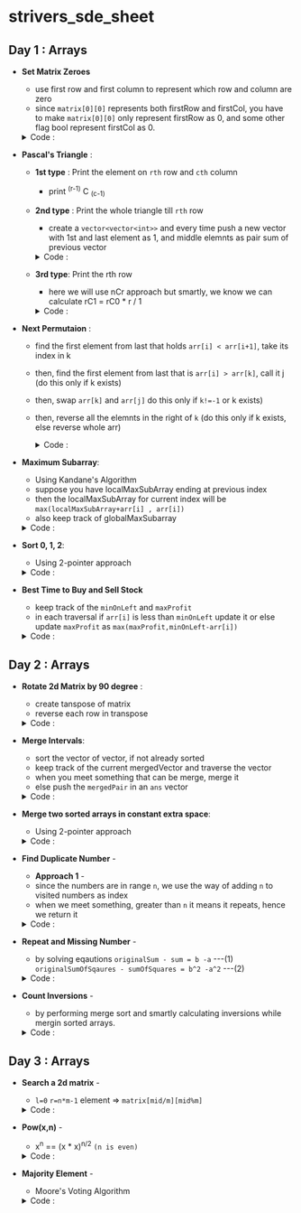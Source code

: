 # strivers_sde_sheet

## Day 1 : Arrays

- **Set Matrix Zeroes**
  - use first row and first column to represent which row and column are zero
  - since `matrix[0][0]` represents both firstRow and firstCol, you have to make `matrix[0][0]` only represent firstRow as 0, and some other flag bool represent firstCol as 0.
  <details>
  <summary>Code :</summary>
  <br>
  
  
  ```c++
    void setZeroes(vector<vector<int>>& matrix) {
        int n=matrix.size();
        int m=matrix[0].size();
        
        bool col=1;
        
        
        for(int i=0;i<n;i++){
            for(int j=0;j<m;j++){
                
                if(matrix[i][j]==0){
                    if(j==0){
                        col=0;
                    }else{
                        matrix[0][j]=0;
                        matrix[i][0]=0;
                    }
                    
                }
            }
            
        }
        
        
        for(int i=n-1;i>=0;i--){
            for(int j=m-1;j>0;j--){
                
                if(matrix[i][0]==0)
                    matrix[i][j]=0;
                
                if(matrix[0][j]==0)
                    matrix[i][j]=0;
            }
        }
        
        
        if(!col){
            for(int i=0;i<n;i++)
              matrix[i][0]=0;
        }
        
   }
  ```
  </details>
  
- **Pascal's Triangle** :
  - **1st type** : Print the element on `rth` row and `cth` column 
    - print  <sup>(r-1)</sup> C <sub>(c-1)</sub>
  
  - **2nd type** : Print the whole triangle till `rth` row
    - create a `vector<vector<int>>` and every time push a new vector with 1st and last element as 1, and middle elemnts as pair sum of previous vector
    <details>
    <summary>Code :</summary>
    <br>
  
  
    ```c++
    vector<vector<int>> generate(int numRows) {
        vector<vector<int>> pt;
        pt.push_back(vector<int>());
        pt[0].push_back(1);
        
        if(numRows==1){
            return pt;
        }else{
            pt.push_back(vector<int>());
            pt[1].push_back(1);
            pt[1].push_back(1);
            
            for(int i=3;i<=numRows;i++){
                pt.push_back(vector<int>());
                pt[i-1].push_back(1);
                
                for(auto it=pt[i-2].begin();it!=(pt[i-2].end()-1);it++){
                    int sum = *it + *(it+1);
                    pt[i-1].push_back(sum);
                }
                
                pt[i-1].push_back(1);
            }
            
            return pt;
        }
      }
    ```
  </details>
      
  - **3rd type**: Print the rth row
      - here we will use nCr approach but smartly, we know we can calculate rC1 = rC0 * r / 1
      <details>
      <summary>Code :</summary>
      <br>
  
  
      ```c++
      vector<int> getRow(int rowIndex) {
        vector<int> temp={1};
        for(int i=1;i<=rowIndex;i++){
           long long newTerm = (((long long)temp.back())*((long long)(rowIndex-i+1)))/i;
           temp.push_back(newTerm);
        }
        
        return temp;
        
      }
      ```
    </details>

- **Next Permutaion** :
  - find the first element from last that holds `arr[i] < arr[i+1]`, take its index in k
  - then, find the first element from last that is `arr[i] > arr[k]`, call it j (do this only if k exists)
  - then, swap `arr[k]` and `arr[j]` do this only if `k!=-1` or k exists)
  - then, reverse all the elemnts in the right of `k` (do this only if k exists, else reverse whole arr)
    <details>
    <summary>Code :</summary>
    <br>
  
  
    ```c++
    void nextPermutation(vector<int>& nums) {
          int n=nums.size();
        
          int k=-1;
        
          for(int i=n-2;i>=0;i--){
            if(nums[i]<nums[i+1])
            {
                k=i;
                break;
            }
          }
        
          if(k!=-1){
            int j=-1;
            
            for(int i=n-1;i>=k;i--){
                if(nums[i]>nums[k])
                {
                    j=i;
                    break;
                }
            }
            
            swap(nums[k],nums[j]);
            reverse(nums.begin()+k+1,nums.end());
            
          }
          else{
              reverse(nums.begin(),nums.end());
          }
        
        }
    ```
    </details>
        
- **Maximum Subarray**:
  - Using Kandane's Algorithm
  - suppose you have localMaxSubArray ending at previous index
  - then the localMaxSubArray for current index will be `max(localMaxSubArray+arr[i] , arr[i])`
  - also keep track of globalMaxSubarray
  <details>
  <summary>Code :</summary>
  <br>
  
  
  ```c++
  int maxSubArray(vector<int>& nums) {
        int n=nums.size();
        
        int sum=INT_MIN,localSum=0;
        
        
        for(int i=0;i<n;i++){
            if(nums[i]>=(localSum+nums[i])){
                localSum=nums[i];
            }else{
                localSum+=nums[i];
            }
            sum=max(localSum,sum);
            
            // cout<<localSum<<" "<<sum<<endl;
            
        }
        
        return sum;
    }
  ```
  </details>

- **Sort 0, 1, 2**:
  - Using 2-pointer approach
  <details>
  <summary>Code :</summary>
  <br>
  
  
  ```c++
  void sortColors(vector<int>& nums) {
        int n=nums.size();
        int i=0,j=n-1;
        
        while(i<j){
            if(nums[i]!=2){
                i++;
                continue;
            }
            
            if(nums[j]==2)
            {
                j--;
                continue;
            }
            
            swap(nums[i],nums[j]);
            
        }
        
        i=0;
        for(int k=0;k<n;k++){
            if(nums[k]==2)
            {
                j=k-1;
                break;
            }
        }
        
        while(i<j){
            if(nums[i]!=1){
                i++;
                continue;
            }
            
            if(nums[j]!=0)
            {
                j--;
                continue;
            }
            
            swap(nums[i],nums[j]);
        }
    }
  ```
  </details>  

- **Best Time to Buy and Sell Stock**
  - keep track of the `minOnLeft` and `maxProfit`
  - in each traversal if `arr[i]` is less than `minOnLeft` update it or else update `maxProfit` as `max(maxProfit,minOnLeft-arr[i])`
   <details>
  <summary>Code :</summary>
  <br>
  
  
  ```c++
      int maxProfit(vector<int>& prices) {
        int n= prices.size();
        
        int minI=0, maxProfit=0;
        
        for(int i=0;i<n;i++){
            if(prices[i]<prices[minI])
            {
                minI=i;
            }
            
            maxProfit= max(maxProfit,prices[i]-prices[minI]);
        }
        
        return maxProfit;
    }
  ```
  </details>
     
## Day 2 : Arrays
     
- **Rotate 2d Matrix by 90 degree** :
  - create tanspose of matrix
  - reverse each row in transpose
  <details>
  <summary>Code :</summary>
  <br>
  
  
  ```c++
  void rotate(vector<vector<int>>& matrix) {
        int n=matrix.size();
        int m=matrix[0].size();
        
        for(int i=0;i<n;i++){
            for(int j=0;j<i;j++){
                swap(matrix[i][j],matrix[j][i]);
            }
        }
        
        
        for(int i=0;i<n;i++)
            reverse(matrix[i].begin(),matrix[i].end());
    }
  ```
  </details>

- **Merge Intervals**:
  - sort the vector of vector, if not already sorted
  - keep track of the current mergedVector and traverse the vector
  - when you meet something that can be merge, merge it
  - else push the `mergedPair` in an `ans` vector
  <details>
  <summary>Code :</summary>
  <br>
  
  
  ```c++
  bool canMerge(vector<int> toMerge,vector<int> mergeIn){
        
       return (toMerge.front()<=mergeIn.back() && toMerge.front()>=mergeIn.front()) || (toMerge.back()<=mergeIn.back() && toMerge.back()>=mergeIn.front());
    }
    
    vector<int> merge(vector<int> toMerge,vector<int> mergeIn){
        vector<int> ans;
        
        ans.push_back(min(toMerge.front(),mergeIn.front()));
        ans.push_back(max(toMerge.back(),mergeIn.back()));
        
        return ans;
        
    }
    
    vector<vector<int>> merge(vector<vector<int>>& intervals) {
        int n=intervals.size();
        vector<vector<int>> ans;
        
        sort(intervals.begin(),intervals.end());
        
        vector<int> temp=intervals[0];
        
        for(int i=0;i<n;i++){
            
            if(canMerge(intervals[i],temp)){
              temp = merge(intervals[i],temp);
            }else{
                ans.push_back(temp);
                temp= intervals[i];
            }
            
        }
        
        ans.push_back(temp);
        
        return ans;
    
    }  
  ```
  </details>  

- **Merge two sorted arrays in constant extra space**:
    - Using 2-pointer approach
  <details>
  <summary>Code :</summary>
  <br>
  
  
  ```c++
  void merge(vector<int>& nums1, int m, vector<int>& nums2, int n) {
        int i=m-1, j=n-1, k=m+n-1;
        
        while(i>=0 && j>=0){
            if(nums1[i]<nums2[j])
            {    
                nums1[k] = nums2[j];
                k--;
                j--;
            }
            else{
                nums1[k] = nums1[i];
                k--;
                i--;
            }
            
            
        }
        
        while(i>=0)
        {
            nums1[k]=nums1[i];
            k--;
            i--;
        }
        
        while(j>=0)
        {
            nums1[k]=nums2[j];
            k--;
            j--;
        }

    }  
  ```
  </details>    

    
- **Find Duplicate Number** - 
    - **Approach 1** - 
    - since the numbers are in range `n`, we use the way of adding `n` to visited numbers as index
    - when we meet something, greater than `n` it means it repeats, hence we return it
  <details>
  <summary>Code :</summary>
  <br>
  
  
  ```c++
  int findDuplicate(vector<int>& nums) {
        int n=nums.size();
        
        for(long long e : nums){
            if(nums[(e%n)-1]>n)
                return e%n;
            else
                nums[(e%n)-1]+=n;
        }
        
        return nums[n-1];
    } 
  ```
    - **Better Approach** (does not affect original array values)- 
    - Linked List Cycle Method
  <details>
  <summary>Code :</summary>
  <br>
  
  
  ```c++
  int findDuplicate(vector<int>& nums) {
        int slow= nums[0],fast=nums[0];
        
        do{
            slow=nums[slow];
            fast=nums[nums[fast]];
        }
        while(slow!=fast);
            
        slow=nums[0];
        
        while(slow!=fast){
            slow=nums[slow];
            fast=nums[fast];
        }
        
        return slow;
    } 
  ```
  </details>   

- **Repeat and Missing Number** - 
    - by solving eqautions `originalSum - sum = b -a` ---(1) `originalSumOfSqaures - sumOfSquares = b^2 -a^2` ---(2)
  <details>
  <summary>Code :</summary>
  <br>
  
  
  ```c++
  vector<int> Solution::repeatedNumber(const vector<int> &A) {
    long n=A.size();
    vector<int> ans(2,0);
    long sum=0,sum2=0;
    for(long e:A)
    {
        sum+=e;
        sum2+=(e*e);
    }

    long ab = ((n*(n+1))/2) - sum;
    long a2b2 = ((n*(n+1)*(2*n+1))/6) - sum2;

    ans[1] = ((a2b2/ab)+ab)/2;
    ans[0] = ans[1]-ab;

    return ans;
  }
  ```
  </details>
    
- **Count Inversions** - 
    - by performing merge sort and smartly calculating inversions while mergin sorted arrays.
  <details>
  <summary>Code :</summary>
  <br>
  
  
  ```c++
  long merge(long long *arr1,long long *arr2,int a,int b){
	long ans =0;
	
	int arr[a+b];
	
	int i=0,j=0,k=0;
	while(i<a && j<b){
		if(arr1[i]<=arr2[j]){
			arr[k++]=arr1[i++];
		}
		else{
			arr[k++]=arr2[j++];
			ans+=(a-i);
		}
	}
	
	while(i<a){
		arr[k++] = arr1[i++];
	}
	
	while(j<b){
		arr[k++] = arr2[j++];
	}
	
	for(i=0;i<a+b;i++)
		arr1[i]=arr[i];
	
	return ans;
  }

  long mergeSort(long long *arr, int n){
	long ans=0;
	if(n==1)
		return 0;
	
	int l=0,r=n-1,mid;
	mid= l + (r-l)/2;
	
	ans+=mergeSort((arr+l),ceil(((double)n)/2.0));
	ans+=mergeSort((arr+mid+1),n/2);
	ans+=merge((arr+l),(arr+mid+1),ceil(((double)n)/2.0),n/2);
	
	return ans;
  }

  long long getInversions(long long *arr, int n){
	long ans = mergeSort(arr,n);
	
	return ans;
  }
  ```
  </details>
	  
## Day 3 : Arrays
	  
- **Search a 2d matrix** - 
    - `l=0` `r=n*m-1` element => `matrix[mid/m][mid%m]`
  <details>
  <summary>Code :</summary>
  <br>
  
  
  ```c++
      bool searchMatrix(vector<vector<int>>& matrix, int target) {
        int n=matrix.size();
        int m=matrix[0].size();
        
        int l=0,r=m*n-1,mid;
        
        while(l<=r){
            mid=l+(r-l)/2;
            
            if(matrix[mid/m][mid%m]>target){
                r=mid-1;
            }
            else if(matrix[mid/m][mid%m]<target){
                l=mid+1;
            }
            else{
                break;
            }
        }
        
        return matrix[mid/m][mid%m]==target;
        
        
    }
  ```
  </details>

- **Pow(x,n)** -
  - x<sup>n</sup> == (x * x)<sup>n/2</sup> `(n is even)`
  <details>
  <summary>Code :</summary>
  <br>
  
  
  ```c++
	double Pow(double x, long n) {
        if(n==1)
            return x;
        if(n==0)
            return 1;
        
        if(n&1)
            return x * myPow(x,n-1);
        else
            return myPow(x*x,n/2);
    }
    
    double myPow(double x, int n) {
       if(n>=0)
           return Pow(x,n);
        else{
            return 1.0/Pow(x,abs(n));
        }
    }
  ```
  </details>
	  
- **Majority Element** -
  - Moore's Voting Algorithm
  <details>
  <summary>Code :</summary>
  <br>
  
  
  ```c++
    int majorityElement(vector<int>& nums) {
       int el=0,ct=0,n=nums.size();
        
        for(int i=0;i<n;i++){
            if(ct==0)
                el=nums[i];
            
            if(el==nums[i])
                ct++;
            else
                ct--;
        }
        
        return el;
    }
  ```
  </details>	
